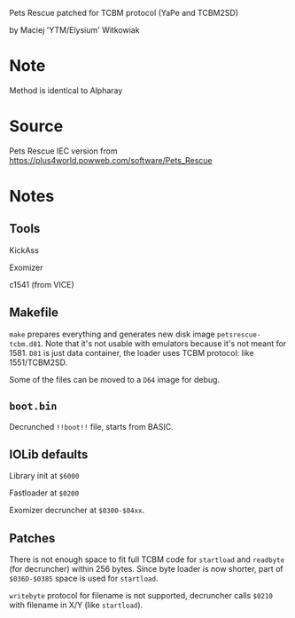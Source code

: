 
Pets Rescue patched for TCBM protocol (YaPe and TCBM2SD)

by Maciej 'YTM/Elysium' Witkowiak

# Note

Method is identical to Alpharay

# Source

Pets Rescue IEC version from https://plus4world.powweb.com/software/Pets_Rescue

# Notes

## Tools

KickAss

Exomizer

c1541 (from VICE)

## Makefile

`make` prepares everything and generates new disk image `petsrescue-tcbm.d81`.
Note that it's not usable with emulators because it's not meant for 1581.
`D81` is just data container, the loader uses TCBM protocol: like 1551/TCBM2SD.

Some of the files can be moved to a `D64` image for debug.

## `boot.bin`

Decrunched `!!boot!!` file, starts from BASIC.

## IOLib defaults

Library init at `$6000`

Fastloader at `$0200`

Exomizer decruncher at `$0300-$04xx`.

## Patches

There is not enough space to fit full TCBM code for `startload` and `readbyte` (for decruncher) within 256 bytes.
Since byte loader is now shorter, part of `$036D-$0385` space is used for `startload`.

`writebyte` protocol for filename is not supported, decruncher calls `$0210` with filename in X/Y (like `startload`).
